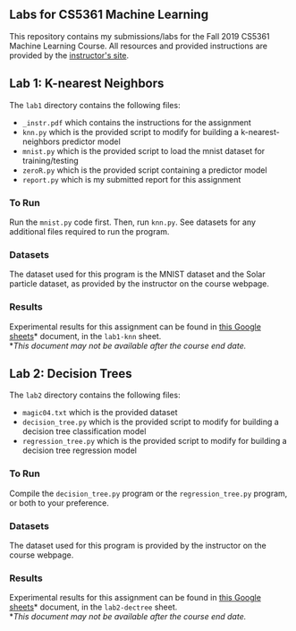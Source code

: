 ## Labs for CS5361 Machine Learning
This repository contains my submissions/labs for the Fall 2019 CS5361 Machine Learning Course. All resources and provided instructions are provided by the [instructor's site](http://www.cs.utep.edu/ofuentes/cs4361.html).

## Lab 1: K-nearest Neighbors
The `lab1` directory contains the following files:
- `_instr.pdf` which contains the instructions for the assignment
- `knn.py` which is the provided script to modify for building a k-nearest-neighbors predictor model
- `mnist.py` which is the provided script to load the mnist dataset for training/testing
- `zeroR.py` which is the provided script containing a predictor model
- `report.py` which is my submitted report for this assignment
### To Run
Run the `mnist.py` code first. Then, run `knn.py`. See datasets for any additional files required to run the program.
### Datasets
The dataset used for this program is the MNIST dataset and the Solar particle dataset, as provided by the instructor on the course webpage.
### Results
Experimental results for this assignment can be found in [this Google sheets](http://bit.ly/19w_cs5361-results)* document, in the `lab1-knn` sheet.
<br>\*_This document may not be available after the course end date._ 

## Lab 2: Decision Trees
The `lab2` directory contains the following files:
- `magic04.txt` which is the provided dataset
- `decision_tree.py` which is the  provided script to modify for building a decision tree classification model
- `regression_tree.py` which is the provided script to modify for building a decision tree regression model
### To Run
Compile the `decision_tree.py` program or the `regression_tree.py` program, or both to your preference.
### Datasets
The dataset used for this program is provided by the instructor on the course webpage.
### Results
Experimental results for this assignment can be found in [this Google sheets](http://bit.ly/19w_cs5361-results)* document, in the `lab2-dectree` sheet.
<br>\*_This document may not be available after the course end date._ 